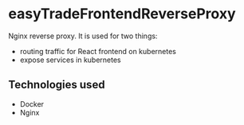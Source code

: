 # easyTradeFrontendReverseProxy

Nginx reverse proxy. It is used for two things:

- routing traffic for React frontend on kubernetes
- expose services in kubernetes

## Technologies used

- Docker
- Nginx
